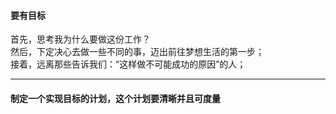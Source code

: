 #### 要有目标
首先，思考我为什么要做这份工作？    
然后，下定决心去做一些不同的事，迈出前往梦想生活的第一步；    
接着，远离那些告诉我们：“这样做不可能成功的原因”的人；     
    
****
     
#### 制定一个实现目标的计划，这个计划要清晰并且可度量